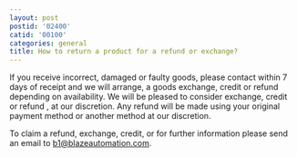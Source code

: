 ```yaml
---
layout: post
postid: '02400'
catid: '00100'
categories: general
title: How to return a product for a refund or exchange?
---
```


If you receive incorrect, damaged or faulty goods, please contact within 7 days of receipt and we will arrange, a goods exchange, credit or refund depending on availability. We will be pleased to consider exchange, credit or refund , at our discretion. Any refund will be made using your original payment method or another method at our discretion.

To claim a refund, exchange, credit, or for further information please send an email to [b1@blazeautomation.com](mailto:support@blazeautomation.com).